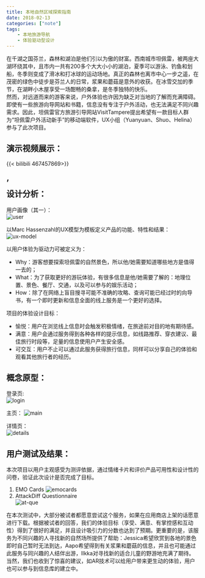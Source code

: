 ```yaml
---
title: 本地自然区域探索指南
date: 2018-02-13
categories: ["note"]
tags: 
    - 本地旅游导航
    - 体验驱动型设计
---
```


在千湖之国芬兰，森林和湖泊是他们引以为傲的财富。西南城市坦佩雷，被两座大湖环绕其中，且市内一共有200多个大大小小的湖泊，夏季可以游泳、钓鱼和划船，冬季则变成了滑冰和打冰球的运动场地。真正的森林也离市中心一步之遥，在茂密的绿色中徒步是芬兰人的日常，浆果和蘑菇是意外的收获。在冰雪交加的季节，在湖畔小木屋享受一场酣畅的桑拿，是冬季独特的快乐。  
然而，对远道而来的游客来说，户外体验也许因为缺乏对当地的了解而充满障碍。即使有一些旅游向导网站和书籍，信息没有专注于户外活动，也无法满足不同兴趣需求。因此，坦佩雷官方旅游引导网站VisitTampere提出希望有一款目标人群为“坦佩雷户外活动新手”的移动端软件，UX小组（Yuanyuan、Shuo、Helina）参与了此次项目。  

演示视频展示：  
------------
{{< bilibili 467457869>}}  
  
’  
设计分析：  
----------
用户画像（其一）：  
![user](https://tva1.sinaimg.cn/large/e6c9d24ely1h0hvi85d4jj20yw0u0jwl.jpg)  
 
以Marc Hassenzahl的UX模型为模板定义产品的功能、特性和结果： 
![ux-model](https://tva1.sinaimg.cn/large/e6c9d24ely1h0hve8ag6zj20le0cfwfd.jpg)  

以用户体验为驱动力可被定义为：
- Why：游客想要探索坦佩雷的自然景色，所以他/她需要知道哪些地方是值得一去的；  
- What：为了获取更好的游玩体验，有很多信息是他/她需要了解的：地理位置、景色、餐厅、交通，以及可以参与的娱乐活动；  
- How：除了在网络上盲目搜寻可能不准确的攻略、查询可能已经过时的向导书，有一个即时更新和信息全面的线上服务是一个更好的选择。  

项目的体验设计目标：
- 愉悦：用户在浏览线上信息时会触发积极情绪，在旅途前对目的地有期待感。
- 满意：用户会通过服务得到各种各样的提示信息，如线路推荐、穿衣建议、最佳旅行时段等，足量的信息使用户产生安全感。
- 可交互：用户不止可以通过此服务获得旅行信息，同样可以分享自己的体验和观看其他旅行者的经历。

概念原型：  
------------
登录页:  
![login](https://tva1.sinaimg.cn/large/e6c9d24ely1h0hwv8xg0jj20w10iwte7.jpg)  

主页：
![main](https://tva1.sinaimg.cn/large/e6c9d24ely1h0hwvr7bmmj20xv0jxjxc.jpg)  

详情页：  
![details](https://tva1.sinaimg.cn/large/e6c9d24ely1h0hwze6f5mj21590f3wit.jpg)  

用户测试及结果：  
------------
本次项目以用户主观感受为测评依据，通过情绪卡片和评价产品可用性和设计性的问卷，验证此次设计是否完成了目标。
1. EMO Cards
![emocards](https://tva1.sinaimg.cn/large/e6c9d24ely1h0iyzrujkrj20tz09htas.jpg)
2. AttackDiff Questionnaire  
![at-que](https://tva1.sinaimg.cn/large/e6c9d24ely1h0ir1gw0qaj228e0u041r.jpg)  

在本次测试中，大部分被试者都愿意尝试这个服务，如果在应用商店上架的话愿意进行下载。根据被试者的回答，我们的体验目标（享受、满意、有掌控感和互动性）得到了很好的满足，并且设计吸引力的分数也达到了预期。更重要的是，该服务为不同兴趣的人寻找新的自然场所提供了帮助：Jessica希望欣赏到各地的景色即时自己暂时无法到达，Aapo希望得到有关浆果和蘑菇的信息，并且也可能通过此服务与同兴趣的人结伴出游，Ilkka对寻找新的适合儿童的野游地充满了期待。当然，我们也收到了惊喜的建议，如AR技术可以给用户带来更生动的体验，用户也可以参与到信息库的建立中。



